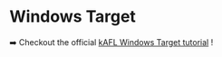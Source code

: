 # Windows Target

➡️ Checkout the official [kAFL Windows Target tutorial](https://intellabs.github.io/kAFL/tutorials/windows/index.html) !

